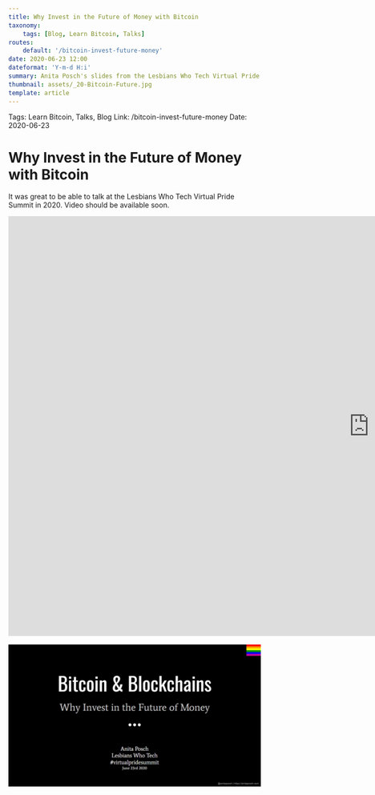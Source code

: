 ```yaml
---
title: Why Invest in the Future of Money with Bitcoin
taxonomy:
    tags: [Blog, Learn Bitcoin, Talks]
routes:
    default: '/bitcoin-invest-future-money'
date: 2020-06-23 12:00
dateformat: 'Y-m-d H:i'
summary: Anita Posch's slides from the Lesbians Who Tech Virtual Pride Summit in 2020, speaking about the uniqueness and importance of Bitcoin.
thumbnail: assets/_20-Bitcoin-Future.jpg
template: article
---
```



Tags: Learn Bitcoin, Talks, Blog
Link: /bitcoin-invest-future-money
Date: 2020-06-23

# Why Invest in the Future of Money with Bitcoin

It was great to be able to talk at the Lesbians Who Tech Virtual Pride Summit in 2020. Video should be available soon.

<iframe src="https://docs.google.com/presentation/d/e/2PACX-1vQa2Xem34AZBoX6fFOCrElia6CJWYLC8hhoDYYQOLDseO4H7RK2CyhwDxDY4Wa1i5XJXjhXCgt_F4vD/embed?start=false&loop=false&delayms=3000" frameborder="0" width="1440" height="839" allowfullscreen="true" mozallowfullscreen="true" webkitallowfullscreen="true"></iframe>


![Why Invest in the Future of Money with Bitcoin Anita Posch](assets/_20-Bitcoin-Future.jpg)